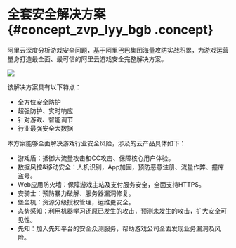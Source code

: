 # 全套安全解决方案 {#concept_zvp_lyy_bgb .concept}

阿里云深度分析游戏安全问题，基于阿里巴巴集团海量攻防实战积累，为游戏运营量身打造最全面、最可信的阿里云游戏安全完整解决方案。

![](http://static-aliyun-doc.oss-cn-hangzhou.aliyuncs.com/assets/img/79423/154451974034065_zh-CN.png)

该解决方案具有以下特点：

-   全方位安全防护
-   超强防护、实时响应
-   针对游戏、智能调节
-   行业最强安全大数据

本方案能够全面解决游戏行业安全风险，涉及的云产品具体如下：

-   游戏盾：抵御大流量攻击和CC攻击、保障核心用户体验。
-   数据风控&移动安全：人机识别，App加固，预防恶意注册、流量作弊、撞库盗号。
-   Web应用防火墙：保障游戏主站及支付服务安全，全面支持HTTPS。
-   安骑士：预防暴力破解、服务器漏洞修复。
-   堡垒机：资源分级授权管理，运维更安全。
-   态势感知：利用机器学习还原已发生的攻击，预测未发生的攻击，扩大安全可见性。
-   先知：加入先知平台的安全众测服务，帮助游戏公司全面发现业务漏洞及风险。


